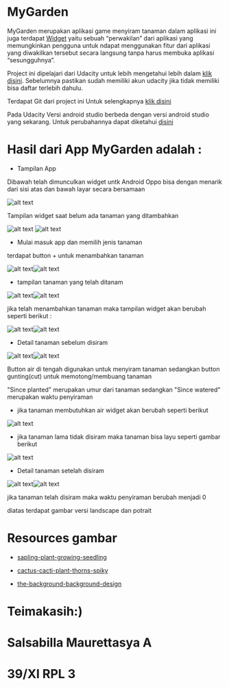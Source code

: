 # MyGarden

MyGarden merupakan aplikasi game menyiram tanaman dalam aplikasi ini juga terdapat [Widget](https://techijau.com/apa-itu-widget-android/) yaitu sebuah “perwakilan” dari aplikasi yang memungkinkan pengguna untuk ndapat menggunakan fitur dari aplikasi yang diwakilkan tersebut secara langsung tanpa harus membuka aplikasi “sesungguhnya”.

Project ini dipelajari dari Udacity untuk lebih mengetahui lebih dalam [klik disini](https://classroom.udacity.com/courses/ud855/lessons/f133dd92-8e3c-40b9-9d9d-545498638459/concepts/98627458-72ac-45a0-94ff-bca60428ccfc). Sebelumnya pastikan sudah memiliki akun udacity jika tidak memiliki bisa daftar terlebih dahulu.

Terdapat Git dari project ini Untuk selengkapnya [klik disini](https://github.com/udacity/AdvancedAndroid_MyGarden.git)

Pada Udacity Versi android studio berbeda dengan versi android studio yang sekarang. Untuk perubahannya dapat diketahui [disini](https://github.com/udacity/AdvancedAndroid_MyGarden/pull/21/files)

# Hasil dari App MyGarden adalah :

- Tampilan App

Dibawah telah dimunculkan widget untk Android Oppo bisa dengan menarik dari sisi atas dan bawah layar secara bersamaan

![alt text](MyGardenPicture/1.png)

Tampilan widget saat belum ada tanaman yang ditambahkan

![alt text](MyGardenPicture/7.png) ![alt text](MyGardenPicture/6.png)

- Mulai masuk app dan memilih jenis tanaman

terdapat button + untuk menambahkan tanaman

![alt text](MyGardenPicture/9.png)![alt text](MyGardenPicture/13.png)

- tampilan tanaman yang telah ditanam

![alt text](MyGardenPicture/8.png)![alt text](MyGardenPicture/12.png)

jika telah menambahkan tanaman maka tampilan widget akan berubah seperti berikut :

![alt text](MyGardenPicture/5.png)![alt text](MyGardenPicture/3.png)

- Detail tanaman sebelum disiram

![alt text](MyGardenPicture/10.png)![alt text](MyGardenPicture/14.png)

Button air di tengah digunakan untuk menyiram tanaman sedangkan button gunting(cut) untuk memotong/membuang tanaman

"Since planted" merupakan umur dari tanaman sedangkan "Since watered" merupakan waktu penyiraman

- jika tanaman membutuhkan air widget akan berubah seperti berikut

![alt text](MyGardenPicture/2.png)

- jika tanaman lama tidak disiram maka tanaman bisa layu seperti gambar berikut

![alt text](MyGardenPicture/4.png)

- Detail tanaman setelah disiram

![alt text](MyGardenPicture/11.png)![alt text](MyGardenPicture/15.png)

jika tanaman telah disiram maka waktu penyiraman berubah menjadi 0

diatas terdapat gambar versi landscape dan potrait

# Resources gambar

 - [sapling-plant-growing-seedling](https://pixabay.com/vectors/sapling-plant-growing-seedling-154734/)
 
 - [cactus-cacti-plant-thorns-spiky](https://pixabay.com/vectors/cactus-cacti-plant-thorns-spiky-152378/)
 
 - [the-background-background-design](https://pixabay.com/vectors/the-background-background-design-352165/)
 
# Teimakasih:)

# Salsabilla Maurettasya A
# 39/XI RPL 3


